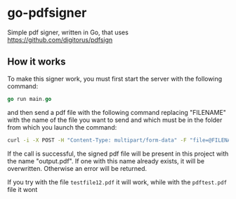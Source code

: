 # go-pdfsigner

Simple pdf signer, written in Go, that uses <https://github.com/digitorus/pdfsign>

## How it works

To make this signer work, you must first start the server with the following command:

```go
go run main.go
```

and then send a pdf file with the following command replacing "FILENAME" with the name of the file you want to send and which must be in the folder from which you launch the command:

```bash
curl -i -X POST -H "Content-Type: multipart/form-data" -F "file=@FILENAME.pdf" http://localhost:8765/sign
```

If the call is successful, the signed pdf file will be present in this project with the name "output.pdf". If one with this name already exists, it will be overwritten. Otherwise an error will be returned.

If you try with the file `testfile12.pdf` it will work, while with the `pdftest.pdf` file it wont

